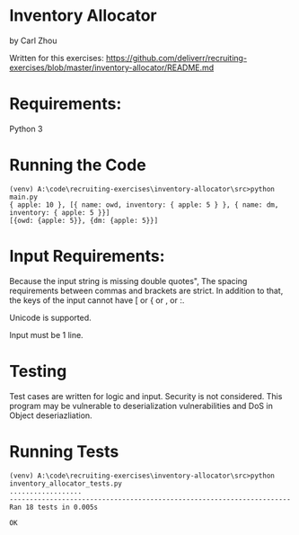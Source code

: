 # Inventory Allocator
by Carl Zhou

Written for this exercises:
https://github.com/deliverr/recruiting-exercises/blob/master/inventory-allocator/README.md

# Requirements:
Python 3

# Running the Code
```
(venv) A:\code\recruiting-exercises\inventory-allocator\src>python main.py
{ apple: 10 }, [{ name: owd, inventory: { apple: 5 } }, { name: dm, inventory: { apple: 5 }}]
[{owd: {apple: 5}}, {dm: {apple: 5}}]
```

# Input Requirements:
Because the input string is missing double quotes", The spacing requirements between commas and brackets are strict.
In addition to that, the keys of the input cannot have \[ or \{ or \, or \:.

Unicode is supported.

Input must be 1 line.

# Testing
Test cases are written for logic and input. Security is not considered. This program may be vulnerable to deserialization vulnerabilities and DoS in Object deseriazliation.


# Running Tests
```
(venv) A:\code\recruiting-exercises\inventory-allocator\src>python inventory_allocator_tests.py
..................
----------------------------------------------------------------------
Ran 18 tests in 0.005s

OK
```

